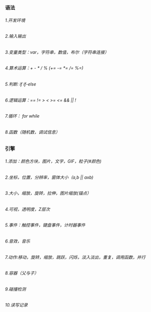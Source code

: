 ### 语法
###### 1.开发环境
###### 2.输入输出
###### 3.变量类型：var，字符串，数值，布尔（字符串连接）
###### 4.算术运算：+ - * / % (+= -= *= /= %=)
###### 5.判断: if  if-else
###### 6.逻辑运算：==  != > < >= <= && || !
###### 7.循环： for while
###### 8.函数（随机数，调试信息）


### 引擎
###### 1.添加：颜色方块，图片，文字，GIF，粒子(#颜色)
###### 2.坐标，位置，分辨率，窗体大小（a,b || axb)
###### 3.大小，缩放，旋转，拉伸，图片缩放(锚点）
###### 4.可视，透明度，Z层次
###### 5.事件：触控事件，键盘事件，计时器事件
###### 6.音效，音乐
###### 7.动作:移动，旋转，缩放，跳跃，闪烁，淡入淡出，重复，调用函数，并行
###### 8.容器（父与子）
###### 9.碰撞检测
###### 10.读写记录
